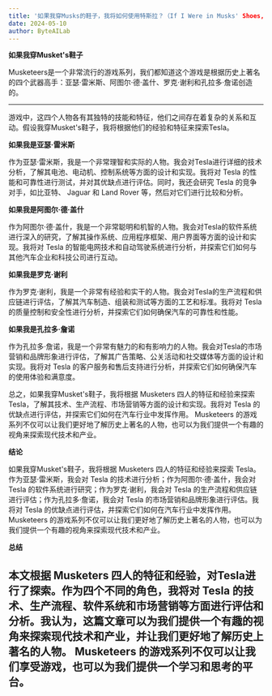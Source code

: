 ```yaml
---
title: '如果我穿Musks的鞋子，我将如何使用特斯拉？（If I Were in Musks' Shoes, Here's What I'd Do with Tesla）'
date: 2024-05-10
author: ByteAILab
---
```


**如果我穿Musket's鞋子**

 Musketeers是一个非常流行的游戏系列，我们都知道这个游戏是根据历史上著名的四个武器高手：亚瑟·雷米斯、阿图尔·德·盖什、罗克·谢利和孔拉多·詹诺创造的。

---
游戏中，这四个人物各有其独特的技能和特征，他们之间存在着复杂的关系和互动。假设我穿Musket's鞋子，我将根据他们的经验和特征来探索Tesla。

**如果我是亚瑟·雷米斯**

作为亚瑟·雷米斯，我是一个非常理智和实际的人物。我会对Tesla进行详细的技术分析，了解其电池、电动机、控制系统等方面的设计和实现。我将对 Tesla 的性能和可靠性进行测试，并对其优缺点进行评估。同时，我还会研究 Tesla 的竞争对手，如比亚特、 Jaguar 和 Land Rover 等，然后对它们进行比较和分析。

**如果我是阿图尔·德·盖什**

作为阿图尔·德·盖什，我是一个非常聪明和机智的人物。我会对Tesla的软件系统进行深入的研究，了解其操作系统、应用程序框架、用户界面等方面的设计和实现。我将对 Tesla 的智能电网技术和自动驾驶系统进行分析，并探索它们如何与其他汽车企业和科技公司进行互动。

**如果我是罗克·谢利**

作为罗克·谢利，我是一个非常有经验和实干的人物。我会对Tesla的生产流程和供应链进行评估，了解其汽车制造、组装和测试等方面的工艺和标准。我将对 Tesla 的质量控制和安全性进行分析，并探索它们如何确保汽车的可靠性和性能。

**如果我是孔拉多·詹诺**

作为孔拉多·詹诺，我是一个非常有魅力的和有影响力的人物。我会对Tesla的市场营销和品牌形象进行评估，了解其广告策略、公关活动和社交媒体等方面的设计和实现。我将对 Tesla 的客户服务和售后支持进行分析，并探索它们如何确保汽车的使用体验和满意度。

总之，如果我穿Musket's鞋子，我将根据 Musketers 四人的特征和经验来探索 Tesla，了解其技术、生产流程、市场营销等方面的设计和实现。我将对 Tesla 的优缺点进行评估，并探索它们如何在汽车行业中发挥作用。 Musketeers 的游戏系列不仅可以让我们更好地了解历史上著名的人物，也可以为我们提供一个有趣的视角来探索现代技术和产业。

**结论**

如果我穿Musket's鞋子，我将根据 Musketers 四人的特征和经验来探索 Tesla。作为亚瑟·雷米斯，我会对 Tesla 的技术进行分析；作为阿图尔·德·盖什，我会对 Tesla 的软件系统进行研究；作为罗克·谢利，我会对 Tesla 的生产流程和供应链进行评估；作为孔拉多·詹诺，我会对 Tesla 的市场营销和品牌形象进行评估。我将对 Tesla 的优缺点进行评估，并探索它们如何在汽车行业中发挥作用。 Musketeers 的游戏系列不仅可以让我们更好地了解历史上著名的人物，也可以为我们提供一个有趣的视角来探索现代技术和产业。

**总结**

本文根据 Musketers 四人的特征和经验，对Tesla进行了探索。作为四个不同的角色，我将对 Tesla 的技术、生产流程、软件系统和市场营销等方面进行评估和分析。我认为，这篇文章可以为我们提供一个有趣的视角来探索现代技术和产业，并让我们更好地了解历史上著名的人物。 Musketeers 的游戏系列不仅可以让我们享受游戏，也可以为我们提供一个学习和思考的平台。
---

